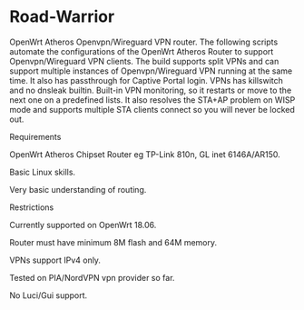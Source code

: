 # Road-Warrior
OpenWrt Atheros Openvpn/Wireguard VPN router.  The following scripts automate the configurations of the OpenWrt Atheros Router to support Openvpn/Wireguard VPN clients.  The build supports split VPNs and can support multiple instances of Openvpn/Wireguard VPN running at the same time.  It also has passthrough for Captive Portal login.  VPNs has killswitch and no dnsleak builtin. Built-in VPN monitoring, so it restarts or move to the next one on a predefined lists.  It also resolves the STA+AP problem on WISP mode and supports multiple STA clients connect so you will never be locked out. 

Requirements

OpenWrt Atheros Chipset Router eg TP-Link 810n, GL inet 6146A/AR150.

Basic Linux skills.

Very basic understanding of routing.

Restrictions

Currently supported on OpenWrt 18.06.

Router must have minimum 8M flash and 64M memory.

VPNs support IPv4 only.

Tested on PIA/NordVPN vpn provider so far.

No Luci/Gui support.
